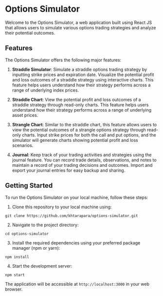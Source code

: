 # Options Simulator

Welcome to the Options Simulator, a web application built using React JS that allows users to simulate various options trading strategies and analyze their potential outcomes.

## Features

The Options Simulator offers the following major features:

1. **Straddle Simulator**: Simulate a straddle options trading strategy by inputting strike prices and expiration date. Visualize the potential profit and loss outcomes of a straddle strategy using interactive charts. This feature helps users understand how their strategy performs across a range of underlying index prices.

2. **Straddle Chart**: View the potential profit and loss outcomes of a straddle strategy through read-only charts. This feature helps users understand how their strategy performs across a range of underlying asset prices.

3. **Strangle Chart**: Similar to the straddle chart, this feature allows users to view the potential outcomes of a strangle options strategy through read-only charts. Input strike prices for both the call and put options, and the simulator will generate charts showing potential profit and loss scenarios.

4. **Journal**: Keep track of your trading activities and strategies using the journal feature. You can record trade details, observations, and notes to maintain a record of your trading decisions and outcomes. Import and export your journal entries for easy backup and sharing.

## Getting Started

To run the Options Simulator on your local machine, follow these steps:

1. Clone this repository to your local machine using:

```
git clone https://github.com/khtarapara/options-simulator.git
```

2. Navigate to the project directory:

```
cd options-simulator
```

3. Install the required dependencies using your preferred package manager (npm or yarn):

```
npm install
```

4. Start the development server:

```
npm start
```

The application will be accessible at `http://localhost:3000` in your web browser.
